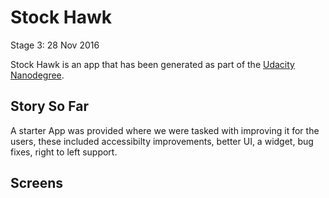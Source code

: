 # Stock Hawk

Stage 3: 28 Nov 2016

Stock Hawk is an app that has been generated as part of the [Udacity Nanodegree](https://www.udacity.com/course/android-developer-nanodegree-by-google--nd801?v=ad1).

## Story So Far
A starter App was provided where we were tasked with improving it for the users, these included accessibilty improvements, better UI, a widget, bug fixes, right to left support.

## Screens


